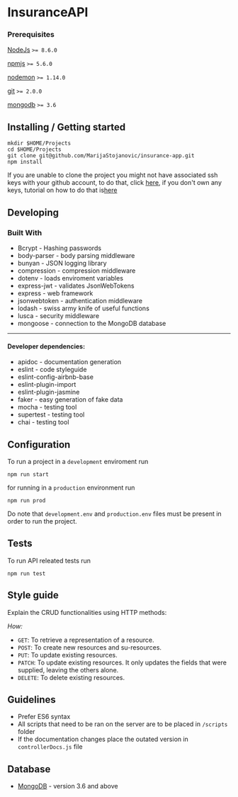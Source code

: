 # InsuranceAPI

### Prerequisites

[NodeJs](https://nodejs.org) `>= 8.6.0`

[npmjs](https://www.npmjs.com/) `>= 5.6.0`

[nodemon](https://nodemon.io/) `>= 1.14.0`

[git](https://git-scm.com/downloads) `>= 2.0.0`

[mongodb](https://www.mongodb.com) `>= 3.6`

## Installing / Getting started

```shell
mkdir $HOME/Projects
cd $HOME/Projects
git clone git@github.com/MarijaStojanovic/insurance-app.git
npm install
```

If you are unable to clone the project you might not have associated ssh keys with your github account,
to do that, click [here](https://github.com/settings/keys),
if you don't own any keys, tutorial on how to do that is[here](https://help.github.com/articles/generating-a-new-ssh-key-and-adding-it-to-the-ssh-agent/)

## Developing

### Built With
- Bcrypt - Hashing passwords
- body-parser - body parsing middleware
- bunyan - JSON logging library
- compression - compression middleware
- dotenv - loads enviroment variables
- express-jwt - validates JsonWebTokens
- express - web framework
- jsonwebtoken - authentication middleware
- lodash - swiss army knife of useful functions
- lusca - security middleware
- mongoose - connection to the MongoDB database
___
#### Developer dependencies:
- apidoc - documentation generation
- eslint - code styleguide
- eslint-config-airbnb-base
- eslint-plugin-import
- eslint-plugin-jasmine
- faker - easy generation of fake data
- mocha - testing tool
- supertest - testing tool
- chai - testing tool

## Configuration

To run a project in a `development` enviroment run

```shell
npm run start
```

for running in a `production` environment run

```shell
npm run prod
```

Do note that `development.env` and `production.env` files must be present in order to run the project.

## Tests

To run API releated tests run

```shell
npm run test
```

## Style guide

Explain the CRUD functionalities using HTTP methods:

_How:_
- `GET`: To retrieve a representation of a resource.
- `POST`: To create new resources and su-resources.
- `PUT`: To update existing resources.
- `PATCH`: To update existing resources. It only updates the fields that were supplied, leaving the others alone.
- `DELETE`:	To delete existing resources.

## Guidelines

- Prefer ES6 syntax
- All scripts that need to be ran on the server are to be placed in `/scripts` folder
- If the documentation changes place the outated version in `controllerDocs.js` file

## Database

- [MongoDB](https://www.mongodb.com) - version 3.6 and above
